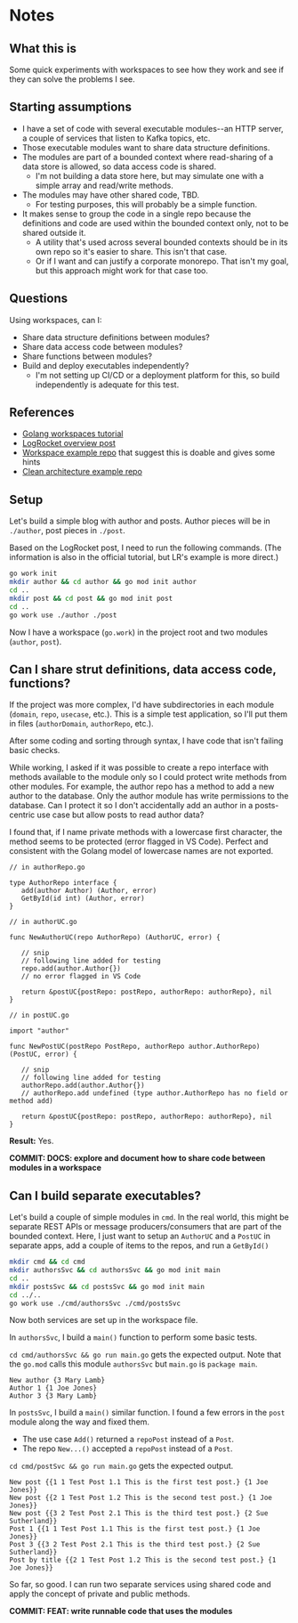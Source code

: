 # Notes

## What this is

Some quick experiments with workspaces to see how they work and see if they can solve the problems I see.

## Starting assumptions

* I have a set of code with several executable modules--an HTTP server, a couple of services that listen to Kafka topics, etc.
* Those executable modules want to share data structure definitions.
* The modules are part of a bounded context where read-sharing of a data store is allowed, so data access code is shared.
  * I'm not building a data store here, but may simulate one with a simple array and read/write methods.
* The modules may have other shared code, TBD.
  * For testing purposes, this will probably be a simple function.
* It makes sense to group the code in a single repo because the definitions and code are used within the bounded context only, not to be shared outside it.
  * A utility that's used across several bounded contexts should be in its own repo so it's easier to share. This isn't that case.
  * Or if I want and can justify a corporate monorepo. That isn't my goal, but this approach might work for that case too.

## Questions

Using workspaces, can I:

* Share data structure definitions between modules?
* Share data access code between modules?
* Share functions between modules?
* Build and deploy executables independently?
  * I'm not setting up CI/CD or a deployment platform for this, so build independently is adequate for this test.

## References

* [Golang workspaces tutorial](https://go.dev/doc/tutorial/workspaces)
* [LogRocket overview post](https://blog.logrocket.com/go-workspaces-multi-module-local-development/)
* [Workspace example repo](https://github.com/xmlking/go-workspace) that suggest this is doable and gives some hints
* [Clean architecture example repo](https://github.com/bxcodec/go-clean-arch)

## Setup

Let's build a simple blog with author and posts. Author pieces will be in `./author`, post pieces in `./post`.

Based on the LogRocket post, I need to run the following commands. (The information is also in the official tutorial, but LR's example is more direct.)

```bash
go work init
mkdir author && cd author && go mod init author
cd ..
mkdir post && cd post && go mod init post
cd ..
go work use ./author ./post
```

Now I have a workspace (`go.work`) in the project root and two modules (`author`, `post`).

## Can I share strut definitions, data access code, functions?

If the project was more complex, I'd have subdirectories in each module (`domain`, `repo`, `usecase`, etc.). This is a simple test application, so I'll put them in files (`authorDomain`, `authorRepo`, etc.).

After some coding and sorting through syntax, I have code that isn't failing basic checks.

While working, I asked if it was possible to create a repo interface with methods available to the module only so I could protect write methods from other modules. For example, the author repo has a method to add a new author to the database. Only the author module has write permissions to the database. Can I protect it so I don't accidentally add an author in a posts-centric use case but allow posts to read author data?

I found that, if I name private methods with a lowercase first character, the method seems to be protected (error flagged in VS Code). Perfect and consistent with the Golang model of lowercase names are not exported.

```golang
// in authorRepo.go

type AuthorRepo interface {
   add(author Author) (Author, error)
   GetById(id int) (Author, error)
}

// in authorUC.go

func NewAuthorUC(repo AuthorRepo) (AuthorUC, error) {

   // snip
   // following line added for testing
   repo.add(author.Author{}) 
   // no error flagged in VS Code

   return &postUC{postRepo: postRepo, authorRepo: authorRepo}, nil
}

// in postUC.go

import "author"

func NewPostUC(postRepo PostRepo, authorRepo author.AuthorRepo) (PostUC, error) {

   // snip
   // following line added for testing
   authorRepo.add(author.Author{}) 
   // authorRepo.add undefined (type author.AuthorRepo has no field or method add)

   return &postUC{postRepo: postRepo, authorRepo: authorRepo}, nil
}
```

**Result:** Yes.

**COMMIT: DOCS: explore and document how to share code between modules in a workspace**

## Can I build separate executables?

Let's build a couple of simple modules in `cmd`. In the real world, this might be separate REST APIs or message producers/consumers that are part of the bounded context. Here, I just want to setup an `AuthorUC` and a `PostUC` in separate apps, add a couple of items to the repos, and run a `GetById()`

```bash
mkdir cmd && cd cmd
mkdir authorsSvc && cd authorsSvc && go mod init main
cd ..
mkdir postsSvc && cd postsSvc && go mod init main
cd ../..
go work use ./cmd/authorsSvc ./cmd/postsSvc
```

Now both services are set up in the workspace file.

In `authorsSvc`, I build a `main()` function to perform some basic tests.

`cd cmd/authorsSvc && go run main.go` gets the expected output. Note that the `go.mod` calls this module `authorsSvc` but `main.go` is `package main`.

```
New author {3 Mary Lamb}
Author 1 {1 Joe Jones}
Author 3 {3 Mary Lamb}
```

In `postsSvc`, I build a `main()` similar function. I found a few errors in the `post` module along the way and fixed them.

* The use case `Add()` returned a `repoPost` instead of a `Post`.
* The repo `New...()` accepted a `repoPost` instead of a `Post`.

`cd cmd/postSvc && go run main.go` gets the expected output.

```
New post {{1 1 Test Post 1.1 This is the first test post.} {1 Joe Jones}}
New post {{2 1 Test Post 1.2 This is the second test post.} {1 Joe Jones}}
New post {{3 2 Test Post 2.1 This is the third test post.} {2 Sue Sutherland}}
Post 1 {{1 1 Test Post 1.1 This is the first test post.} {1 Joe Jones}}
Post 3 {{3 2 Test Post 2.1 This is the third test post.} {2 Sue Sutherland}}
Post by title {{2 1 Test Post 1.2 This is the second test post.} {1 Joe Jones}}
```

So far, so good. I can run two separate services using shared code and apply the concept of private and public methods.

**COMMIT: FEAT: write runnable code that uses the modules**
